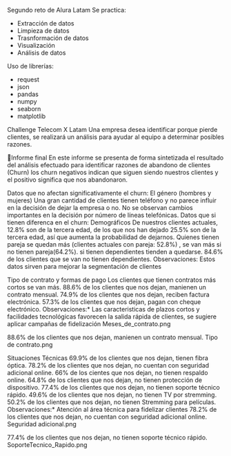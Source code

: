 Segundo reto de Alura Latam
Se practica:
- Extracción de datos
- Limpieza de datos
- Trasnformación de datos
- Visualización
- Análisis de datos

Uso de librerías:
- request
- json
- pandas
- numpy
- seaborn
- matplotlib

Challenge Telecom X Latam
Una empresa desea identificar porque pierde clientes, se realizará un análisis para ayudar al equipo a determinar posibles razones.

📄Informe final
En este informe se presenta de forma sintetizada el resultado del análisis efectuado para identificar razones de abandono de clientes (Churn) los churn negativos indican que siguen siendo nuestros clientes y el positivo significa que nos abandonaron.

Datos que no afectan significativamente el churn:
El género (hombres y mujeres)
Una gran cantidad de clientes tienen teléfono y no parece influir en la decisión de dejar la empresa o no.
No se observan cambios importantes en la decisión por número de líneas telefónicas.
Datos que si tienen diferenca en el churn:
Demográficos
De nuestros clientes actuales, 12.8% son de la tercera edad, de los que nos han dejado 25.5% son de la tercera edad, así que aumenta la probabilidad de dejarnos.
Quienes tienen pareja se quedan más (clientes actuales con pareja: 52.8%) , se van más si no tienen pareja(64.2%).
si tienen dependientes tienden a quedarse. 84.6% de los clientes que se van no tienen dependientes.
Observaciones: Estos datos sirven para mejorar la segmentación de clientes

Tipo de contrato y formas de pago
Los clientes que tienen contratos más cortos se van más.
88.6% de los clientes que nos dejan, manienen un contrato mensual.
74.9% de los clientes que nos dejan, reciben factura electrónica.
57.3% de los clientes que nos dejan, pagan con cheque electrónico.
Observaciones:* Las caracteristicas de plazos cortos y facilidades tecnológicas favorecen la salida rápida de clientes, se sugiere aplicar campañas de fidelización
Meses_de_contrato.png

88.6% de los clientes que nos dejan, manienen un contrato mensual.
Tipo de contrato.png

Situaciones Técnicas
69.9% de los clientes que nos dejan, tienen fibra óptica.
78.2% de los clientes que nos dejan, no cuentan con seguridad adicional online.
66% de los cientes que nos dejan, no tienen respaldo online.
64.8% de los clientes que nos dejan, no tienen protección de dispositivo.
77.4% de los clientes que nos dejan, no tienen soporte técnico rápido.
49.6% de los clientes que nos dejan, no tienen TV por stremming.
50.2% de los clientes que nos dejan, no tienen Stremming para películas.
Observaciones:* Atención al área técnica para fidelizar clientes
78.2% de los clientes que nos dejan, no cuentan con seguridad adicional online.
Seguridad adicional.png

77.4% de los clientes que nos dejan, no tienen soporte técnico rápido.
SoporteTecnico_Rapido.png

